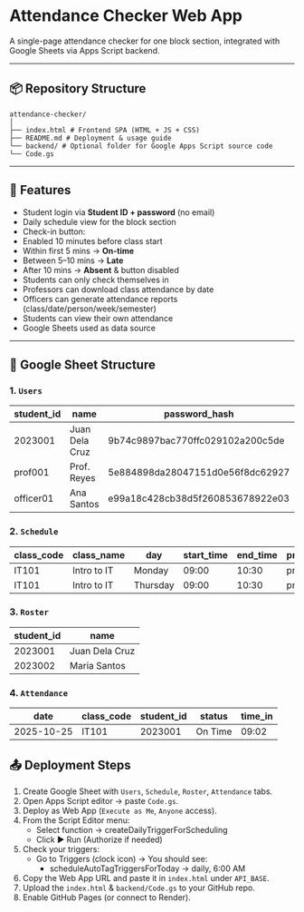 # Attendance Checker Web App
A single-page attendance checker for one block section, integrated with Google Sheets via Apps Script backend.


---


## 📦 Repository Structure
```
attendance-checker/
│
├── index.html # Frontend SPA (HTML + JS + CSS)
├── README.md # Deployment & usage guide
└── backend/ # Optional folder for Google Apps Script source code
└── Code.gs
```


---


## 🚀 Features
- Student login via **Student ID + password** (no email)
- Daily schedule view for the block section
- Check-in button:
- Enabled 10 minutes before class start
- Within first 5 mins → **On-time**
- Between 5–10 mins → **Late**
- After 10 mins → **Absent** & button disabled
- Students can only check themselves in
- Professors can download class attendance by date
- Officers can generate attendance reports (class/date/person/week/semester)
- Students can view their own attendance
- Google Sheets used as data source


---


## 🧱 Google Sheet Structure


### 1. `Users`
| student_id | name | password_hash | role |
|-------------|------|----------------|------|
| 2023001 | Juan Dela Cruz | 9b74c9897bac770ffc029102a200c5de | student |
| prof001 | Prof. Reyes | 5e884898da28047151d0e56f8dc62927 | professor |
| officer01 | Ana Santos | e99a18c428cb38d5f260853678922e03 | officer |


### 2. `Schedule`
| class_code | class_name | day | start_time | end_time | professor_id |
|-------------|-------------|-----|-------------|-----------|---------------|
| IT101 | Intro to IT | Monday | 09:00 | 10:30 | prof001 |
| IT101 | Intro to IT | Thursday | 09:00 | 10:30 | prof001 |


### 3. `Roster`
| student_id | name |
|-------------|------|
| 2023001 | Juan Dela Cruz |
| 2023002 | Maria Santos |


### 4. `Attendance`
| date | class_code | student_id | status | time_in |
|------|-------------|-------------|---------|----------|
| 2025-10-25 | IT101 | 2023001 | On Time | 09:02 |


## 📤 Deployment Steps
1. Create Google Sheet with `Users`, `Schedule`, `Roster`, `Attendance` tabs.
2. Open Apps Script editor → paste `Code.gs`.
3. Deploy as Web App (`Execute as Me`, `Anyone` access).
4. From the Script Editor menu:
    - Select function → createDailyTriggerForScheduling
    - Click ▶️ Run (Authorize if needed)
5. Check your triggers:
    - Go to Triggers (clock icon) → You should see:
      - scheduleAutoTagTriggersForToday → daily, 6:00 AM
6. Copy the Web App URL and paste it in `index.html` under `API_BASE`.
7. Upload the `index.html` & `backend/Code.gs` to your GitHub repo.
8. Enable GitHub Pages (or connect to Render).
